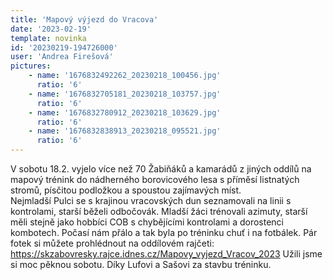 ```yaml
---
title: 'Mapový výjezd do Vracova'
date: '2023-02-19'
template: novinka
id: '20230219-194726000'
user: 'Andrea Firešová'
pictures:
    - name: '1676832492262_20230218_100456.jpg'
      ratio: '6'
    - name: '1676832705181_20230218_103757.jpg'
      ratio: '6'
    - name: '1676832780912_20230218_103629.jpg'
      ratio: '6'
    - name: '1676832838913_20230218_095521.jpg'
      ratio: '6'
---
```

V sobotu 18.2. vyjelo více než 70 Žabiňáků a kamarádů z jiných oddílů na mapový trénink do nádherného borovicového lesa s příměsí listnatých stromů, písčitou podložkou a spoustou zajímavých míst.  
Nejmladší Pulci se s krajinou vracovských dun seznamovali na linii s kontrolami, starší běželi odbočovák. Mladší žáci trénovali azimuty, starší měli stejně jako hobbíci COB s chybějícími kontrolami a dorostenci kombotech. Počasí nám přálo a tak byla po tréninku chuť i na fotbálek.  Pár fotek si můžete prohlédnout na oddílovém rajčeti: https://skzabovresky.rajce.idnes.cz/Mapovy_vyjezd_Vracov_2023
Užili jsme si moc pěknou sobotu. Díky Lufovi a Sašovi za stavbu tréninku.
